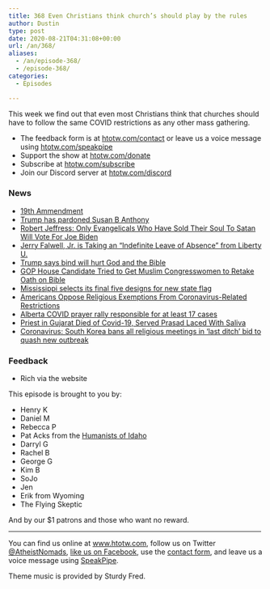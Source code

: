 ```yaml
---
title: 368 Even Christians think church’s should play by the rules
author: Dustin
type: post
date: 2020-08-21T04:31:08+00:00
url: /an/368/
aliases:
  - /an/episode-368/
  - /episode-368/
categories:
  - Episodes

---
```

<div id="buzzsprout-player-10552741"></div><script src="https://www.buzzsprout.com/1983601/10552741-368-even-christians-think-church-s-should-play-by-the-rules.js?container_id=buzzsprout-player-10552741&player=small" type="text/javascript" charset="utf-8"></script>

This week we find out that even most Christians think that churches should have to follow the same COVID restrictions as any other mass gathering.

<!--more-->

 * The feedback form is at [htotw.com/contact](https://htotw.com/contact) or leave us a voice message using <a href="https://htotw.com/speakpipe" target="_blank" rel="noopener noreferrer">htotw.com/speakpipe</a>
 * Support the show at <a href="https://htotw.com/donate" target="_blank" rel="payment noopener noreferrer">htotw.com/donate</a>
 * Subscribe at <a href="https://htotw.com/subscribe" target="_blank" rel="noopener noreferrer">htotw.com/subscribe</a>
 * Join our Discord server at <a href="https://htotw.com/discord" target="_blank" rel="noopener noreferrer">htotw.com/discord</a>

### News

  * [19th Ammendment][1]
  * [Trump has pardoned Susan B Anthony][2]
  * [Robert Jeffress: Only Evangelicals Who Have Sold Their Soul To Satan Will Vote For Joe Biden][3]
  * [Jerry Falwell, Jr. is Taking an “Indefinite Leave of Absence” from Liberty U.][4]
  * [Trump says bind will hurt God and the Bible][5]
  * [GOP House Candidate Tried to Get Muslim Congresswomen to Retake Oath on Bible][6]
  * [Mississippi selects its final five designs for new state flag][7]
  * [Americans Oppose Religious Exemptions From Coronavirus-Related Restrictions][8]
  * [Alberta COVID prayer rally responsible for at least 17 cases][9]
  * [Priest in Gujarat Died of Covid-19, Served Prasad Laced With Saliva][10]
  * [Coronavirus: South Korea bans all religious meetings in ‘last ditch’ bid to quash new outbreak][11]

### Feedback

  * Rich via the website

This episode is brought to you by:

  * Henry K
  * Daniel M
  * Rebecca P
  * Pat Acks from the <a href="https://www.humanistsofidaho.org" target="_blank" rel="noopener noreferrer">Humanists of Idaho</a>
  * Darryl G
  * Rachel B
  * George G
  * Kim B
  * SoJo
  * Jen
  * Erik from Wyoming
  * The Flying Skeptic

And by our $1 patrons and those who want no reward.

<hr width="500" />

You can find us online at <a href="https://www.htotw.com/" target="_blank" rel="noopener noreferrer">www.htotw.com</a>, follow us on Twitter <a href="https://htotw.com/twitter" target="_blank" rel="noopener noreferrer">@AtheistNomads</a>, <a href="https://htotw.com/facebook" target="_blank" rel="noopener noreferrer">like us on Facebook</a>, use the [contact form](https://htotw.com/contact), and leave us a voice message using <a href="https://htotw.com/speakpipe" target="_blank" rel="noopener noreferrer">SpeakPipe</a>.

Theme music is provided by Sturdy Fred.

 [1]: https://en.wikipedia.org/wiki/Nineteenth_Amendment_to_the_United_States_Constitution
 [2]: https://www.rawstory.com/2020/08/trumps-pardon-of-susan-b-anthony-met-with-laughter-on-100th-anniversary-of-19th-amendment/
 [3]: https://www.joemygod.com/2020/08/cultist-pastor-robert-jeffress-only-evangelicals-who-have-sold-their-soul-to-satan-will-vote-for-joe-biden/
 [4]: https://friendlyatheist.patheos.com/2020/08/07/jerry-falwell-jr-is-taking-an-indefinite-leave-of-absence-from-liberty-u/
 [5]: https://www.rollingstone.com/politics/politics-news/trump-says-biden-will-hurt-god-hurt-the-bible-1040799/
 [6]: https://friendlyatheist.patheos.com/2020/08/19/gop-house-candidate-tried-to-get-muslim-congresswomen-to-retake-oath-on-bible/
 [7]: https://www.cnn.com/2020/08/18/politics/mississippi-final-five-flags/index.html
 [8]: https://www.pewforum.org/2020/08/07/americans-oppose-religious-exemptions-from-coronavirus-related-restrictions/
 [9]: https://www.thestar.com/news/canada/2020/08/17/god-will-protect-us-alberta-prayer-event-now-linked-to-at-least-17-covid-19-cases.html
 [10]: https://www.arre.co.in/coronavirus/priest-gujarat-godman-covid-19-prasad-with-saliva/
 [11]: https://www.scmp.com/week-asia/health-environment/article/3097832/coronavirus-south-korea-bans-all-religious-meetings